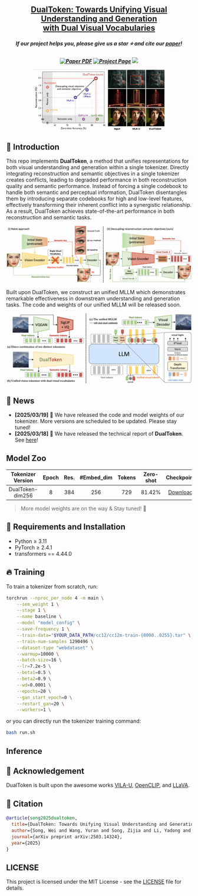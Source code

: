 <h2 align="center"> <a href="https://arxiv.org/abs/2503.14324">DualToken: Towards Unifying Visual Understanding and Generation<br>with Dual Visual Vocabularies</a></h2>
<h5 align="center"> If our project helps you, please give us a star ⭐ and cite our <a href="#citation">paper</a>!</h2>
<h5 align="center">

<a href="https://arxiv.org/abs/2503.14324"><img src='https://img.shields.io/badge/arXiv-DualToken-red' alt='Paper PDF'></a>
<a href=""><img src='https://img.shields.io/badge/Project_Page-DualToken-green' alt='Project Page'></a>
<a href=""><img src='https://img.shields.io/badge/%F0%9F%A4%97%20Hugging%20Face-Model-blue'></a>
</div>

<div style="display: flex; justify-content: center;">  
    <img src="asset/bubble.png" style="width: 40%; height: auto;"/>
    <img src="asset/recon.png" style="width: 31%; height: auto;"/>  
</div>


## 🌈 Introduction

This repo implements **DualToken**, a method that unifies representations for both visual understanding and generation within a single tokenizer. Directly integrating reconstruction and semantic objectives in a single tokenizer creates conflicts, leading to degraded performance in both reconstruction quality and semantic performance. Instead of forcing a single codebook to handle both semantic and perceptual information, DualToken disentangles them by introducing separate codebooks for high and low-level features, effectively transforming their inherent conflict into a synergistic relationship. As a result, DualToken achieves state-of-the-art performance in both reconstruction and semantic tasks.

![teaser](asset/tokenizer.png)

Built upon DualToken, we construct an unified MLLM which demonstrates remarkable effectiveness in downstream understanding and generation tasks. The code and weights of our unified MLLM will be released soon.

![teaser](asset/unified_model.png)


## 📰 News

- **[2025/03/19]** 🌟 We have released the code and model weights of our tokenizer. More versions are scheduled to be updated. Please stay tuned!
- **[2025/03/18]** 🌟 We have released the technical report of **DualToken**. See [here](https://arxiv.org/abs/2503.14324)!


## Model Zoo

| Tokenizer Version | Epoch | Res. | #Embed_dim |  Tokens | Zero-shot |  Checkpoint  |
|:-----------------:|:-----:|:----:|:----------:|:-------:|:---------:|:------------:|
|  DualToken-dim256 |   8   | 384  |     256    |   729   |   81.42%  | [Download](https://drive.google.com/file/d/16-v2skUaDKUSvLo4Zf1OX_9ElGgFVDQN/view?usp=drive_link) |

> More model weights are on the way & Stay tuned! 🚀


## 🔧 Requirements and Installation

* Python ≥ 3.11
* PyTorch ≥ 2.4.1
* transformers == 4.44.0

## 🔥 Training

To train a tokenizer from scratch, run:

```bash
torchrun --nproc_per_node 4 -m main \
    --sem_weight 1 \
    --stage 1 \
    --name baseline \
    --model "model_config" \
    --save-frequency 1 \
    --train-data="$YOUR_DATA_PATH/cc12/cc12m-train-{0000..0255}.tar" \
    --train-num-samples 1290496 \
    --dataset-type "webdataset" \
    --warmup=10000 \
    --batch-size=16 \
    --lr=7.2e-5 \
    --beta1=0.5 \
    --beta2=0.9 \
    --wd=0.0001 \
    --epochs=20 \
    --gan_start_epoch=0 \
    --restart_gan=20 \
    --workers=1 \
```

or you can directly run the tokenizer training command:

```bash
bash run.sh
```


## Inference


## 🙇 Acknowledgement

DualToken is built upon the awesome works 
[VILA-U](https://github.com/mit-han-lab/vila-u),
[OpenCLIP](https://github.com/mlfoundations/open_clip),
and [LLaVA](https://github.com/haotian-liu/LLaVA/).


## 📑 Citation

```bibtex
@article{song2025dualtoken,
  title={DualToken: Towards Unifying Visual Understanding and Generation with Dual Visual Vocabularies}, 
  author={Song, Wei and Wang, Yuran and Song, Zijia and Li, Yadong and Sun, Haoze and Chen, Weipeng and Zhou, Zenan and Xu, Jianhua and Wang, Jiaqi and Yu, Kaicheng},
  journal={arXiv preprint arXiv:2503.14324},
  year={2025} 
}
```


## LICENSE

This project is licensed under the MIT License - see the [LICENSE](LICENSE) file for details.
